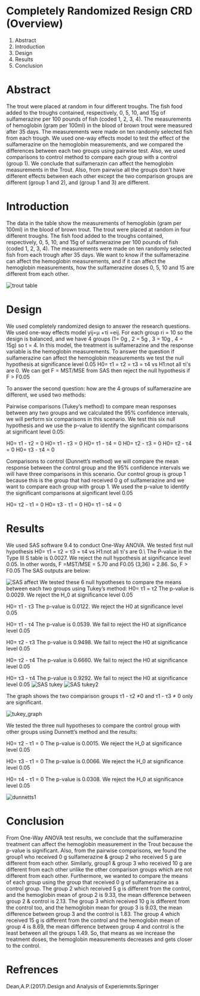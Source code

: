 # Completely Randomized Resign CRD (Overview)
1. Abstract 
2. Introduction
3. Design
4. Results
5. Conclusion
# Abstract 
The trout were placed at random in four different troughs. The fish food added to the troughs contained, respectively, 0, 5, 10, and 15g of sulfamerazine per 100 pounds of fish (coded 1, 2, 3, 4). The measurements of hemoglobin (gram per 100ml) in the blood of brown trout were measured after 35 days. The measurements were made on ten randomly selected fish from each trough. We used one-way effects model to test the effect of the sulfamerazine on the hemoglobin measurements, and we compared the differences between each two groups using pairwise test. Also, we used comparisons to control method to compare each group with a control (group 1). We conclude that sulfamerazin can affect the hemoglobin measurements in the Trout. Also, from pairwise all the groups don’t have different effects between each other except the two comparison groups are different (group 1 and 2), and (group 1 and 3) are different.

# Introduction
The data in the table show the measurements of hemoglobin (gram per 100ml) in the blood of brown trout. The trout were placed at random in four different troughs. The fish food added to the troughs contained, respectively, 0, 5, 10, and 15g of sulfamerazine per 100 pounds of fish (coded 1, 2, 3, 4). The measurements were made on ten randomly selected fish from each trough after 35 days. We want to know if the sulfamerazine can affect the hemoglobin measurements, and if it can affect the hemoglobin measurements, how the sulfamerazine doses 0, 5, 10 and 15 are different from each other.

![trout table](https://user-images.githubusercontent.com/56862845/103164810-d1e93c00-47dd-11eb-9167-01e33e92f3ab.JPG)


# Design 
We used completely randomized design to answer the research questions. We used one-way effects model yij=μ +τi
=eij. For each group  ri = 10 so the design is balanced, and we have 4 groups (1= 0g , 2 = 5g , 3 = 10g , 4 = 15g) so t = 4. In this model, the treatment is sulfamerazine and the response variable is the hemoglobin measurements. To answer the question if sulfamerazine can affect the hemoglobin measurements we test the null hypothesis at significance level 0.05 H0= τ1 = τ2 = τ3 = τ4 vs H1:not all τi's are 0. We can get F = MST/MSE from SAS then reject the null hypothesis if F > F0.05

To answer the second question: how are the 4 groups of sulfamerazine are different, we used two methods: 

Pairwise comparisons (Tukey’s method) to compare mean responses between any two groups and we calculated the 95% confidence intervals, we will perform six comparisons in this scenario. We test this six null hypothesis and we use the p-value to identify the significant comparisons at significant level 0.05:

H0= τ1 - τ2 = 0 
H0= τ1 - τ3 = 0 
H0= τ1 - τ4 = 0
H0= τ2 - τ3 = 0 
H0= τ2 - τ4 = 0
H0= τ3 - τ4 = 0

Comparisons to control (Dunnett’s method) we will compare the mean response between the control group and the 95% confidence intervals we will have three comparisons in this scenario. Our control group is group 1 because this is the group that had received 0 g of sulfamerazine and we want to compare each group with group 1. We used the p-value to identify the significant comparisons at significant level 0.05

H0= τ2 - τ1 = 0 
H0= τ3 - τ1 = 0 
H0= τ1 - τ4 = 0

# Results
We used SAS software 9.4 to conduct One-Way ANOVA. We tested first null hypothesis H0= τ1 = τ2 = τ3 = τ4 vs H1:not all τi's are 0.\ The P-value in the Type III S table is 0.0027. We reject the null hypothesis at significance level 0.05. In other words, F =MST/MSE = 5.70 and F0.05 (3,36) = 2.86. So, F >  F0.05 The SAS outputs are below:

![SAS affect](https://user-images.githubusercontent.com/56862845/103164370-8bdda980-47d8-11eb-859a-3863179a121b.PNG)
We tested these 6 null hypotheses to compare the means between each two groups using Tukey’s method:
H0= τ1 = τ2 The p-value is 0.0029. We reject the H_0 at significance level 0.05

H0= τ1 - τ3 The p-value is 0.0122. We reject the H0 at significance level 0.05

H0= τ1 - τ4 The p-value is 0.0539. We fail to reject the H0 at significance level 0.05

H0= τ2 - τ3 The p-value is 0.9498. We fail to reject the H0 at significance level 0.05 

H0= τ2 - τ4 The p-value is 0.6660. We fail to reject the H0 at significance level 0.05

H0= τ3 - τ4 The p-value is 0.9292. We fail to reject the H0 at significance level 0.05 
![SAS tukey](https://user-images.githubusercontent.com/56862845/103164546-e6780500-47da-11eb-97b7-10f4bffa0cc2.PNG)
![SAS tukey2](https://user-images.githubusercontent.com/56862845/103164592-7158ff80-47db-11eb-9fd9-f511e56c4699.PNG)

The graph shows the two comparison groups  τ1 - τ2 ≠0 and τ1 - τ3 ≠ 0 only are significant.

![tukey_graph](https://user-images.githubusercontent.com/56862845/103164696-808c7d00-47dc-11eb-91a3-5e9b18bd5ae9.PNG)

We tested the three null hypotheses to compare the control group with other groups using Dunnett’s method and the results:

H0= τ2 - τ1 = 0 The p-value is 0.0015. We reject the H_0 at significance level 0.05

H0= τ3 - τ1 = 0 The p-value is 0.0066. We reject the H_0 at significance level 0.05

H0= τ4 - τ1 = 0 The p-value is 0.0308. We reject the H_0 at significance level 0.05

![dunnetts1](https://user-images.githubusercontent.com/56862845/103164769-59827b00-47dd-11eb-904a-e622bf0277c1.PNG)

# Conclusion 
From One-Way ANOVA test results, we conclude that the sulfamerazine treatment can affect the hemoglobin measurement in the Trout because the p-value is significant. Also, from the pairwise comparisons, we found the group1 who received 0 g sulfamerazine & group 2 who received 5 g are different from each other. Similarly, group1 & group 3 who received 10 g are different from each other unlike the other comparison groups which are not different from each other. Furthermore, we wanted to compare the means of each group using the group that received 0 g of sulfamerazine as a control group. The group 2 which received 5 g is different from the control, and the hemoglobin mean of group 2 is 9.33, the mean difference between group 2 & control is 2.13. The group 3 which received 10 g is different from the control too, and the hemoglobin mean for group 3 is 9.03, the mean difference between group 3 and the control is 1.83. The group 4 which received 15 g is different from the control and the hemoglobin mean of group 4 is 8.69, the mean difference between group 4 and control is the least between all the groups 1.49. So, that means as we increase the treatment doses, the hemoglobin measurements decreases and gets closer to the control.

# Refrences 
Dean,A.P.(2017).Design and Analysis of Experiemnts.Springer













